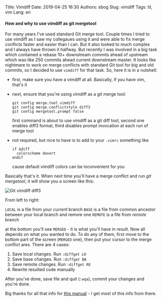 Title: Vimdiff
Date: 2019-04-25 16:30
Authors: sbog
Slug: vimdiff
Tags: til, vim
Lang: en

#### How and why to use vimdiff as git mergetool

For many years I've used standard Git merge tool. Couple times I tried to use
vimdiff as I saw my collegaues using it and were able to fix merge conflicts
faster and easier than I can. But it also looked to much complex and I always
have thrown it halfway. But recently I was involved in a big task which
contained a rebase 10+ downstream commits ahead of upstream which was like 250
commits ahead current downstream master. It looks like nightmare to work on
merge conflicts with standard Git tool for big and old commits, so I decided
to use `vimdiff` for that task. So, here it is in a nutshell:

* first, make sure you have a vimdiff at all. Basically, if you have vim,
  that's it

* next, ensure that you're using vimdiff as a git merge tool:

  ```
  git config merge.tool vimdiff
  git config merge.conflictstyle diff3
  git config mergetool.prompt false
  ```

  first command is about to use vimdiff as a git diff tool, second one enables
  diff3 format, third disables prompt invocation at each run of merge tool

* not required, but nice to have is to add to your `.vimrc` something like

  ```
  if &diff
    colorscheme desert
  endif
  ```

  cause defautl vimdiff colors can be inconvenient for you

Basically that's it. When next time you'll have a merge conflict and run
*git mergetool*, it will show you a screen like this:

![Git vimdiff diff3](https://www.rosipov.com/images/posts/three-way-merge-with-vimdiff.png)

From left to right:

`LOCAL` is a file from your *current* branch
`BASE` is a file from common ancestor between your local branch and remore one
`REMOTE` is a file from *remote* branch

at the bottom you'll see `MERGED` - it is what you'll have in result. Now all
depends on what you wanted to do. To do any of them, first move to the bottom
part of the screen (`MERGED` one), then put your cursor to the merge conflict
ares. There are 4 cases:

1. Save local changes. Run `:diffget LO`
1. Save base changes. Run `:diffget BA`
1. Save remote changes. Run `:diffget RE`
1. Rewrite resulted code manually

After you've done, save file and quit (`:wqa`), commit your changes and you're
done.

Big thanks for all that info for [this manual][1] - I get most of this info
from there.

[1]: https://www.rosipov.com/blog/use-vimdiff-as-git-mergetool/
